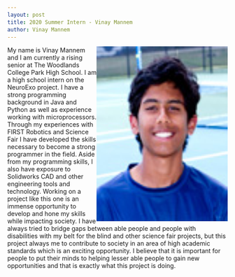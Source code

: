 ```yaml
---
layout: post
title: 2020 Summer Intern - Vinay Mannem
author: Vinay Mannem
---
```

<img src="/photos/vinay.png" width="300" height="400" style="float: right">
<p>My name is Vinay Mannem and I am currently a rising senior at The Woodlands College Park High School. I am a high school intern on the NeuroExo project. I have a strong programming background in Java and Python as well as experience working with microprocessors. Through my experiences with FIRST Robotics and Science Fair I have developed the skills necessary to become a strong programmer in the field. Aside from my programming skills, I also have exposure to Solidworks CAD and other engineering tools and technology. Working on a project like this one is an immense opportunity to develop and hone my skills while impacting society. I have always tried to bridge gaps between able people and people with disabilities with my belt for the blind and other science fair projects, but this project always me to contribute to society in an area of high academic standards which is an exciting opportunity. I believe that it is important for people to put their minds to helping lesser able people to gain new opportunities and that is exactly what this project is doing.</p>

